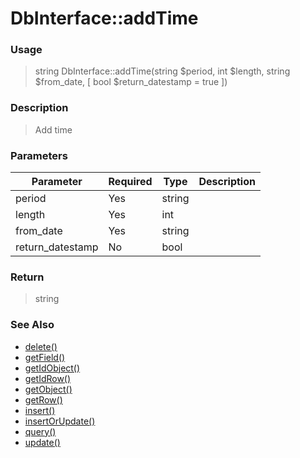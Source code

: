 
# DbInterface::addTime 

### Usage

> string DbInterface::addTime(string $period, int $length, string $from_date, [ bool $return_datestamp = true ])

### Description

> Add time

### Parameters

Parameter | Required | Type | Description
------------- |------------- |------------- |------------- 
period | Yes | string |
length | Yes | int |
from_date | Yes | string |
return_datestamp | No | bool |

### Return
> string 
### See Also

* [delete()](delete.md)
* [getField()](getfield.md)
* [getIdObject()](getidobject.md)
* [getIdRow()](getidrow.md)
* [getObject()](getobject.md)
* [getRow()](getrow.md)
* [insert()](insert.md)
* [insertOrUpdate()](insertorupdate.md)
* [query()](query.md)
* [update()](update.md)



